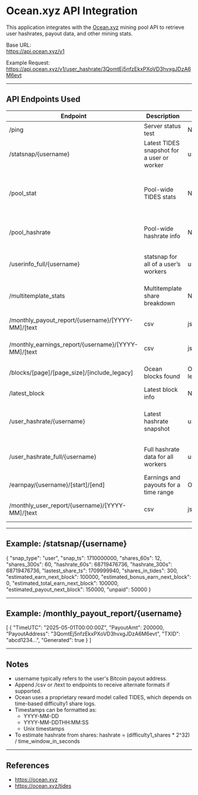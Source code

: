﻿# Ocean.xyz API Integration

This application integrates with the [Ocean.xyz](https://ocean.xyz) mining pool API to retrieve user hashrates, payout data, and other mining stats.

Base URL:  
https://api.ocean.xyz/v1

Example Request:  
https://api.ocean.xyz/v1/user_hashrate/3QomtEj5nfzEkxPXoVD3hvxgJDzA6M6evt

---

## API Endpoints Used

| Endpoint | Description | Arguments | Returns |
|----------|-------------|-----------|---------|
| /ping | Server status test | None | "PONG" |
| /statsnap/{username} | Latest TIDES snapshot for a user or worker | username[.workername] | Hashrate, shares, earnings estimation |
| /pool_stat | Pool-wide TIDES stats | None | Stats snapshot of active users, workers, difficulty, and rewards |
| /pool_hashrate | Pool-wide hashrate info | None | Hashrate averages over 60s and 300s |
| /userinfo_full/{username} | statsnap for all of a user’s workers | username | Array of statsnap results per worker |
| /multitemplate_stats | Multitemplate share breakdown | None | Array of shares per mining template |
| /monthly_payout_report/{username}/[YYYY-MM]/[text|csv|json] | Monthly payouts for a user | Optional date & format | List of payouts (default is JSON) |
| /monthly_earnings_report/{username}/[YYYY-MM]/[text|csv|json] | Monthly earnings per block | Optional date & format | List of block-level earnings (default is JSON) |
| /blocks/[page]/[page_size]/[include_legacy] | Ocean blocks found | Optional pagination and legacy flag | Array of block metadata |
| /latest_block | Latest block info | None | Same as /blocks/0/1/0 |
| /user_hashrate/{username} | Latest hashrate snapshot | username | Hashrate estimates across multiple intervals |
| /user_hashrate_full/{username} | Full hashrate data for all workers | username | Array of hashrates per worker plus total |
| /earnpay/{username}/[start]/[end] | Earnings and payouts for a time range | Optional timestamps | Earnings and payout summary |
| /monthly_user_report/{username}/[YYYY-MM]/[text|csv|json] | Daily user earnings and hashrate | Optional date & format | Daily snapshot report |

---

## Example: /statsnap/{username}

{
  "snap_type": "user",
  "snap_ts": 1710000000,
  "shares_60s": 12,
  "shares_300s": 60,
  "hashrate_60s": 68719476736,
  "hashrate_300s": 68719476736,
  "lastest_share_ts": 1709999940,
  "shares_in_tides": 300,
  "estimated_earn_next_block": 100000,
  "estimated_bonus_earn_next_block": 0,
  "estimated_total_earn_next_block": 100000,
  "estimated_payout_next_block": 150000,
  "unpaid": 50000
}

---

## Example: /monthly_payout_report/{username}

[
  {
    "TimeUTC": "2025-05-01T00:00:00Z",
    "PayoutAmt": 200000,
    "PayoutAddress": "3QomtEj5nfzEkxPXoVD3hvxgJDzA6M6evt",
    "TXID": "abcd1234...",
    "Generated": true
  }
]

---

##  Notes

- username typically refers to the user's Bitcoin payout address.
- Append /csv or /text to endpoints to receive alternate formats if supported.
- Ocean uses a proprietary reward model called TIDES, which depends on time-based difficulty1 share logs.
- Timestamps can be formatted as:
  - YYYY-MM-DD
  - YYYY-MM-DDTHH:MM:SS
  - Unix timestamps
- To estimate hashrate from shares:
  hashrate = (difficulty1_shares * 2^32) / time_window_in_seconds

---

## References

- https://ocean.xyz
- https://ocean.xyz/tides
